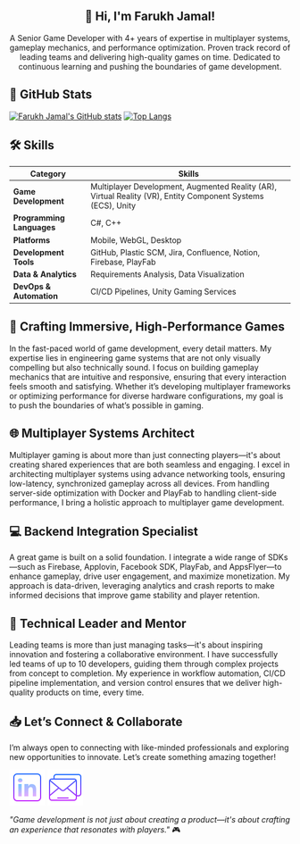 <p align="center">
  <h2 align="center">🙋 Hi, I'm Farukh Jamal!</h2>
  <p align="center">A Senior Game Developer with 4+ years of expertise in multiplayer systems, gameplay mechanics, and performance optimization. Proven track record of leading teams and delivering high-quality games on time. Dedicated to continuous learning and pushing the boundaries of game development.</p>
</p>

## 🌟 GitHub Stats
[![Farukh Jamal's GitHub stats](https://github-readme-stats-pi-eight-64.vercel.app/api?username=FarukhJamal&show_icons=true&rank_icon=github&include_all_commits=true&title_color=fff&text_color=fff&icon_color=00bfff&bg_color=30,e96443,904e95&hide=issues)](https://github.com/FarukhJamal)
[![Top Langs](https://github-readme-stats-pi-eight-64.vercel.app/api/top-langs/?username=FarukhJamal&layout=compact&title_color=fff&text_color=fff&bg_color=30,e96443,904e95&card_width=470)](https://github.com/FarukhJamal)

## 🛠️ Skills

| Category | Skills |
|---|---|
| **Game Development** | Multiplayer Development, Augmented Reality (AR), Virtual Reality (VR), Entity Component Systems (ECS), Unity |
| **Programming Languages** | C#, C++ |
| **Platforms** | Mobile, WebGL, Desktop |
| **Development Tools** | GitHub, Plastic SCM, Jira, Confluence, Notion, Firebase, PlayFab |
| **Data & Analytics** | Requirements Analysis, Data Visualization |
| **DevOps & Automation** | CI/CD Pipelines, Unity Gaming Services |


## 🚀 Crafting Immersive, High-Performance Games

In the fast-paced world of game development, every detail matters. My expertise lies in engineering game systems that are not only visually compelling but also technically sound. I focus on building gameplay mechanics that are intuitive and responsive, ensuring that every interaction feels smooth and satisfying. Whether it’s developing multiplayer frameworks or optimizing performance for diverse hardware configurations, my goal is to push the boundaries of what’s possible in gaming.

## 🌐 Multiplayer Systems Architect

Multiplayer gaming is about more than just connecting players—it's about creating shared experiences that are both seamless and engaging. I excel in architecting multiplayer systems using advance networking tools, ensuring low-latency, synchronized gameplay across all devices. From handling server-side optimization with Docker and PlayFab to handling client-side performance, I bring a holistic approach to multiplayer game development.

## 💻 Backend Integration Specialist

A great game is built on a solid foundation. I integrate a wide range of SDKs—such as Firebase, Applovin, Facebook SDK, PlayFab, and AppsFlyer—to enhance gameplay, drive user engagement, and maximize monetization. My approach is data-driven, leveraging analytics and crash reports to make informed decisions that improve game stability and player retention.

## 👥 Technical Leader and Mentor 

Leading teams is more than just managing tasks—it's about inspiring innovation and fostering a collaborative environment. I have successfully led teams of up to 10 developers, guiding them through complex projects from concept to completion. My experience in workflow automation, CI/CD pipeline implementation, and version control ensures that we deliver high-quality products on time, every time.


## 📥 Let’s Connect & Collaborate

I’m always open to connecting with like-minded professionals and exploring new opportunities to innovate. Let’s create something amazing together!

[<img src="https://github.com/humza-13/humza-13/blob/development/icons/linkedin-64.png" alt="LinkedIn" width="64" height="64">](https://www.linkedin.com/in/muhammad-humza-butt)
[<img src="https://github.com/humza-13/humza-13/blob/development/icons/mail-64.png" alt="Email" width="64" height="64">](mailto:m.humzabutt@outlook.com)

_"Game development is not just about creating a product—it's about crafting an experience that resonates with players."_ 🎮
